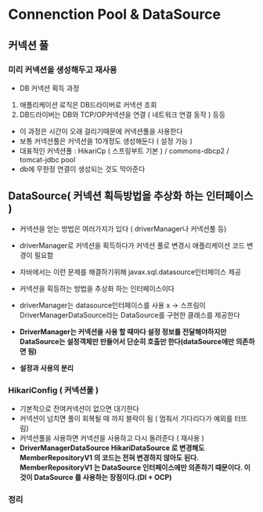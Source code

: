 # Connenction Pool & DataSource

## 커넥션 풀

### 미리 커넥션을 생성해두고 재사용


- DB 커넥션 획득 과정

1. 애플리케이션 로직은 DB드라이버로 커넥션 조회
2. DB드라이버는 DB와 TCP/OP커넥션을 연결 ( 네트워크 연결 동작 )
등등

- 이 과정은 시간이 오래 걸리기때문에 커넥션풀을 사용한다
- 보통 커넥션풀은 커넥션을 10개정도 생성해둔다 ( 설정 가능 )
- 대표적인 커넥션풀 : HikariCp ( 스프링부트 기본 ) / commons-dbcp2 / tomcat-jdbc pool
- db에 무한정 연결이 생성되는 것도 막아준다


## DataSource( 커넥션 획득방법을 추상화 하는 인터페이스 )

- 커넥션을 얻는 방법은 여러가지가 있다 ( driverManager나 커넥션풀 등)
- driverManager로 커넥션을 획득하다가 커넥션 풀로 변경시 애플리케이션 코드 변경이 필요함
- 자바에서는 이런 문제를 해결하기위해 javax.sql.datasource인터페이스 제공
- 커넥션을 획등하는 방법을 추상화 하는 인터페이스이다
- driverManager는 datasource인터페이스를 사용 x -> 스프링이 DriverManagerDataSource라는 DataSource를 구현한 클래스를 제공한다


- **DriverManager는 커넥션을 사용 할 때마다 설정 정보를 전달해야하지만 DataSource는 설정객체만 만들어서 단순히 호출만 한다(dataSource에만 의존하면 됨)**
- **설정과 사용의 분리**


### HikariConfig ( 커넥션풀 )
- 기본적으로 잔여커넥션이 없으면 대기한다
- 커넥션이 넘치면 풀이 회복될 때 까지 블락이 됨 ( 멈춰서 기다리다가 예외를 터뜨림)
- 커넥션풀을 사용하면 커넥션을 사용하고 다시 돌려준다 ( 재사용 )
- **DriverManagerDataSource HikariDataSource 로 변경해도 MemberRepositoryV1 의 코드는 전혀
변경하지 않아도 된다. MemberRepositoryV1 는 DataSource 인터페이스에만 의존하기 때문이다.
이것이 DataSource 를 사용하는 장점이다.(DI + OCP)**



### 정리

